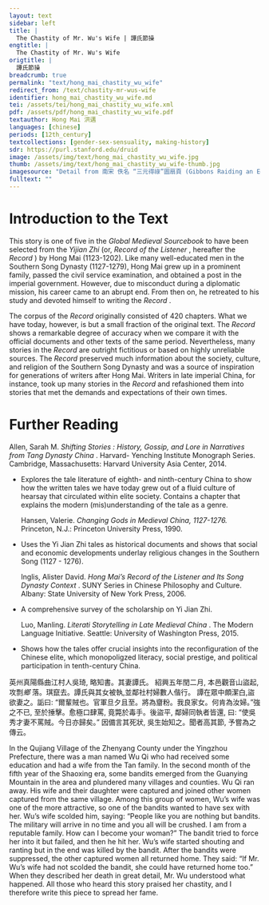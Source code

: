 ```yaml
---
layout: text
sidebar: left
title: |
  The Chastity of Mr. Wu's Wife | 譚氏節操
engtitle: |
  The Chastity of Mr. Wu's Wife
origtitle: |
  譚氏節操
breadcrumb: true
permalink: "text/hong_mai_chastity_wu_wife"
redirect_from: /text/chastity-mr-wus-wife
identifier: hong_mai_chastity_wu_wife.md
tei: /assets/tei/hong_mai_chastity_wu_wife.xml
pdf: /assets/pdf/hong_mai_chastity_wu_wife.pdf
textauthor: Hong Mai 洪邁
languages: [chinese]
periods: [12th_century]
textcollections: [gender-sex-sensuality, making-history]
sdr: https://purl.stanford.edu/druid 
image: /assets/img/text/hong_mai_chastity_wu_wife.jpg
thumb: /assets/img/text/hong_mai_chastity_wu_wife-thumb.jpg
imagesource: "Detail from 南宋 佚名 “三元得祿”圖扇頁 (Gibbons Raiding an Egret's Nest), Artist Unknown, late 12th century, Metropolitan Museum of Art, Accession Number: 13.100.104 [Public Domain]"
fulltext: ""
---
```




<h1>Introduction to the Text</h1>
<p>This story is one of five in the <i> Global Medieval Sourcebook </i> to have been selected from the <i> Yijian Zhi </i> (or, <i> Record of the Listener</i> , hereafter the <i> Record</i> ) by Hong Mai (1123-1202). Like many well-educated men in the Southern Song Dynasty (1127-1279), Hong Mai grew up in a prominent family, passed the civil service examination, and obtained a post in the imperial government. However, due to misconduct during a diplomatic mission, his career came to an abrupt end. From then on, he retreated to his study and devoted himself to writing the <i> Record</i> .</p>

<p>The corpus of the <i> Record </i> originally consisted of 420 chapters. What we have today, however, is but a small fraction of the original text. The <i> Record </i> shows a remarkable degree of accuracy when we compare it with the official documents and other texts of the same period. Nevertheless, many stories in the <i> Record </i> are outright fictitious or based on highly unreliable sources. The <i> Record </i> preserved much information about the society, culture, and religion of the Southern Song Dynasty and was a source of inspiration for generations of writers after Hong Mai. Writers in late imperial China, for instance, took up many stories in the <i> Record </i> and refashioned them into stories that met the demands and expectations of their own times.</p>
<h1>Further Reading</h1>
<p>Allen, Sarah M. <i> Shifting Stories : History, Gossip, and Lore in Narratives from Tang Dynasty China</i> . Harvard- Yenching Institute Monograph Series. Cambridge, Massachusetts: Harvard University Asia Center, 2014.</p>
<ul id="l1">
<li data-list-text="•">
<p>Explores the tale literature of eighth- and ninth-century China to show how the written tales we have today grew out of a fluid culture of hearsay that circulated within elite society. Contains a chapter that explains the modern (mis)understanding of the tale as a genre.</p>
<p>Hansen, Valerie. <i> Changing Gods in Medieval China, 1127-1276. </i> Princeton, N.J.: Princeton University Press, 1990.</p>
</li>
<li data-list-text="•">
<p>Uses the Yi Jian Zhi tales as historical documents and shows that social and economic developments underlay religious changes in the Southern Song (1127 - 1276).</p>
<p>Inglis, Alister David. <i> Hong Mai’s Record of the Listener and Its Song Dynasty Context</i> . SUNY Series in Chinese Philosophy and Culture. Albany: State University of New York Press, 2006.</p>
</li>
<li data-list-text="•">
<p>A comprehensive survey of the scholarship on Yi Jian Zhi.</p>
<p>Luo, Manling. <i> Literati Storytelling in Late Medieval China</i> . The Modern Language Initiative. Seattle: University of Washington Press, 2015.</p>
</li>
<li data-list-text="•">
<p>Shows how the tales offer crucial insights into the reconfiguration of the Chinese elite, which monopoligzed literacy, social prestige, and political participation in tenth-century China.</p>
</li>
</ul>

<p>英州真陽縣曲江村人吳琦, 略知書。其妻譚氏。 紹興五年閏二月, 本邑觀音山盜起, 攻剽<em>鄉</em> 落。琪竄去。譚氏與其女被執,並鄰社村婦數人偕行。 譚在眾中頗潔白,盜欲妻之。詬曰: “爾輩賊也。官軍旦夕且至。將為齏粉。我良家女。何肯為汝婦。”強之不已, 至於捶擊。愈極口肆罵, 竟斃於毒手。後盜平, 鄰婦同執者皆還, 曰: “使吳秀才妻不罵賊。今日亦歸矣。” 因備言其死狀, 吳生始知之。聞者高其節, 予嘗為之傳云。</p>
<p>In the Qujiang Village of the Zhenyang County under the Yingzhou Prefecture, there was a man named Wu Qi who had received some education and had a wife from the Tan family. In the second month of the fifth year of the Shaoxing era, some bandits emerged from the Guanying Mountain in the area and plundered many villages and counties. Wu Qi ran away. His wife and their daughter were captured and joined other women captured from the same village. Among this group of women, Wu’s wife was one of the more attractive, so one of the bandits wanted to have sex with her. Wu’s wife scolded him, saying: “People like you are nothing but bandits. The military will arrive in no time and you all will be crushed. I am from a reputable family. How can I become your woman?” The bandit tried to force her into it but failed, and then he hit her. Wu’s wife started shouting and ranting but in the end was killed by the bandit. After the bandits were suppressed, the other captured women all returned home. They said: “If Mr. Wu’s wife had not scolded the bandit, she could have returned home too.” When they described her death in great detail, Mr. Wu understood what happened. All those who heard this story praised her chastity, and I therefore write this piece to spread her fame.</p>
